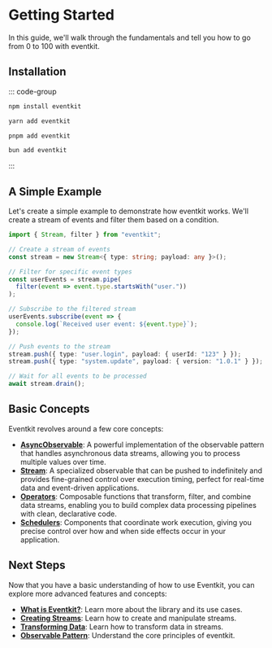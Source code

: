 # Getting Started

In this guide, we'll walk through the fundamentals and tell you how to go from 0 to 100 with eventkit.

## Installation

::: code-group

```sh [npm]
npm install eventkit
```

```sh [yarn]
yarn add eventkit
```

```sh [pnpm]
pnpm add eventkit
```

```sh [bun]
bun add eventkit
```
:::

## A Simple Example

Let's create a simple example to demonstrate how eventkit works. We'll create a stream of events and filter them based on a condition.

```typescript
import { Stream, filter } from "eventkit";

// Create a stream of events
const stream = new Stream<{ type: string; payload: any }>();

// Filter for specific event types
const userEvents = stream.pipe(
  filter(event => event.type.startsWith("user."))
);

// Subscribe to the filtered stream
userEvents.subscribe(event => {
  console.log(`Received user event: ${event.type}`);
});

// Push events to the stream
stream.push({ type: "user.login", payload: { userId: "123" } });
stream.push({ type: "system.update", payload: { version: "1.0.1" } }); // This won't be logged

// Wait for all events to be processed
await stream.drain();
```

## Basic Concepts

Eventkit revolves around a few core concepts:

- [**AsyncObservable**](/guide/concepts/observable-pattern#using-asyncobservable): A powerful implementation of the observable pattern that handles asynchronous data streams, allowing you to process multiple values over time.
- [**Stream**](/guide/concepts/creating-streams): A specialized observable that can be pushed to indefinitely and provides fine-grained control over execution timing, perfect for real-time data and event-driven applications.
- [**Operators**](/guide/concepts/transforming-data): Composable functions that transform, filter, and combine data streams, enabling you to build complex data processing pipelines with clean, declarative code.
- [**Schedulers**](/guide/concepts/scheduling#the-scheduler-object): Components that coordinate work execution, giving you precise control over how and when side effects occur in your application.

## Next Steps

Now that you have a basic understanding of how to use Eventkit, you can explore more advanced features and concepts:

- **[What is Eventkit?](/guide/what-is-eventkit.md)**: Learn more about the library and its use cases.
- **[Creating Streams](/guide/concepts/creating-streams)**: Learn how to create and manipulate streams.
- **[Transforming Data](/guide/concepts/transforming-data)**: Learn how to transform data in streams.
- **[Observable Pattern](/guide/concepts/observable-pattern)**: Understand the core principles of eventkit.

